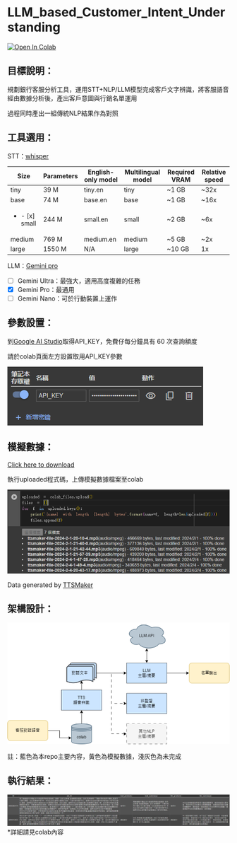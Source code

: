 # LLM_based_Customer_Intent_Understanding
[![Open In Colab](https://colab.research.google.com/assets/colab-badge.svg)](https://colab.research.google.com/github/SWhite4han/LLM_based_Customer_Intent_Understanding/blob/main/LLM.ipynb)

## 目標說明：
規劃銀行客服分析工具，運用STT+NLP/LLM模型完成客戶文字辨識，將客服語音經由數據分析後，產出客戶意圖與行銷名單運用

過程同時產出一組傳統NLP結果作為對照

## 工具選用：

STT：[whisper](https://github.com/openai/whisper#available-models-and-languages)

|Size|Parameters|English-only model|Multilingual model|Required VRAM|Relative speed|
|----|----|----|----|----|----|
|tiny|39 M|tiny.en|tiny|~1 GB|~32x|
|base|74 M|base.en|base|~1 GB|~16x|
|<ul><li>- [x] small</li>|244 M|small.en|small|~2 GB|~6x|
|medium|769 M|medium.en|medium|~5 GB|~2x|
|large|1550 M|N/A|large|~10 GB|1x|

LLM：[Gemini pro](https://deepmind.google/technologies/gemini/#introduction)

- [ ] Gemini Ultra：最強大，適用高度複雜的任務
- [x] Gemini Pro：最通用
- [ ] Gemini Nano：可於行動裝置上運作

## 參數設置：
到[Google AI Studio](https://makersuite.google.com/app/apikey)取得API_KEY，免費仔每分鐘具有 60 次查詢額度

請於colab頁面左方設置取用API_KEY參數

![image](https://github.com/SWhite4han/LLM_based_Customer_Intent_Understanding/blob/main/src/images/API_KEY.PNG)

## 模擬數據：
[Click here to download](https://drive.google.com/drive/folders/1jPWk3mf_NvkubCNWWNZYust0bmrs5CiP?usp=sharing)

執行uploaded程式碼，上傳模擬數據檔案至colab

![image](https://github.com/SWhite4han/LLM_based_Customer_Intent_Understanding/blob/main/src/images/upload_tts_file.PNG)

Data generated by [TTSMaker](https://ttsmaker.com/)

## 架構設計：
![image](https://github.com/SWhite4han/LLM_based_Customer_Intent_Understanding/blob/main/src/images/%E6%9E%B6%E6%A7%8B%E5%9C%96.png)

註：藍色為本repo主要內容，黃色為模擬數據，淺灰色為未完成

## 執行結果：

![image](https://github.com/SWhite4han/LLM_based_Customer_Intent_Understanding/blob/main/src/images/result_sample.PNG)
*詳細請見colab內容
